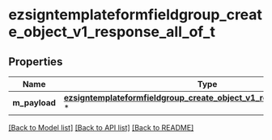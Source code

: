 # ezsigntemplateformfieldgroup_create_object_v1_response_all_of_t

## Properties
Name | Type | Description | Notes
------------ | ------------- | ------------- | -------------
**m_payload** | [**ezsigntemplateformfieldgroup_create_object_v1_response_m_payload_t**](ezsigntemplateformfieldgroup_create_object_v1_response_m_payload.md) \* |  | 

[[Back to Model list]](../README.md#documentation-for-models) [[Back to API list]](../README.md#documentation-for-api-endpoints) [[Back to README]](../README.md)


